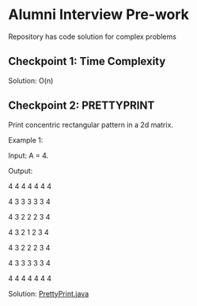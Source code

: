# Alumni Interview Pre-work

Repository has code solution for complex problems 

## Checkpoint 1: Time Complexity

Solution: O(n)

## Checkpoint 2: PRETTYPRINT

Print concentric rectangular pattern in a 2d matrix. 

Example 1:

Input: A = 4.

Output:

4 4 4 4 4 4 4 

4 3 3 3 3 3 4 

4 3 2 2 2 3 4 

4 3 2 1 2 3 4 

4 3 2 2 2 3 4 

4 3 3 3 3 3 4 

4 4 4 4 4 4 4 

Solution: [PrettyPrint.java](PrettyPrint.java)